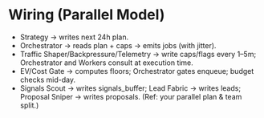 # Wiring (Parallel Model)
- Strategy → writes next 24h plan.
- Orchestrator → reads plan + caps → emits jobs (with jitter).
- Traffic Shaper/Backpressure/Telemetry → write caps/flags every 1–5m; Orchestrator and Workers consult at execution time.
- EV/Cost Gate → computes floors; Orchestrator gates enqueue; budget checks mid-day.
- Signals Scout → writes signals_buffer; Lead Fabric → writes leads; Proposal Sniper → writes proposals.
(Ref: your parallel plan & team split.) 
